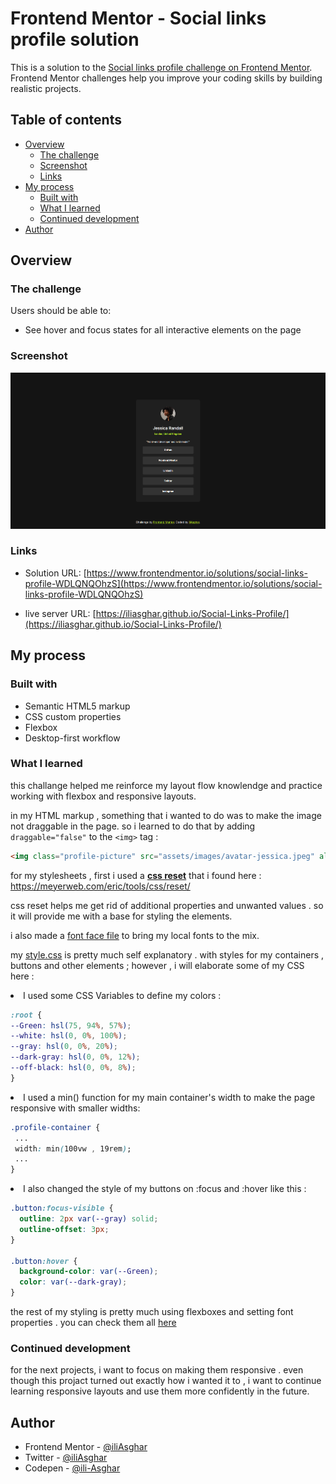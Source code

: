 # Frontend Mentor - Social links profile solution

This is a solution to the [Social links profile challenge on Frontend Mentor](https://www.frontendmentor.io/challenges/social-links-profile-UG32l9m6dQ). Frontend Mentor challenges help you improve your coding skills by building realistic projects.

## Table of contents

- [Overview](#overview)
  - [The challenge](#the-challenge)
  - [Screenshot](#screenshot)
  - [Links](#links)
- [My process](#my-process)
  - [Built with](#built-with)
  - [What I learned](#what-i-learned)
  - [Continued development](#continued-development)
- [Author](#author)

## Overview

### The challenge

Users should be able to:

- See hover and focus states for all interactive elements on the page

### Screenshot

![Preview](./design/Screenshots/desktop-preview.png)

### Links

- Solution URL: [https://www.frontendmentor.io/solutions/social-links-profile-WDLQNQOhzS](https://www.frontendmentor.io/solutions/social-links-profile-WDLQNQOhzS)

- live server URL: [https://iliasghar.github.io/Social-Links-Profile/](https://iliasghar.github.io/Social-Links-Profile/)

## My process

### Built with

- Semantic HTML5 markup
- CSS custom properties
- Flexbox
- Desktop-first workflow

### What I learned

this challange helped me reinforce my layout flow knowlendge and practice working with flexbox and responsive layouts.


in my HTML markup , something that i wanted to  do was to make the image not draggable in the page. so i learned to do that by adding ```draggable="false"``` to the ```<img>``` tag :

```html
<img class="profile-picture" src="assets/images/avatar-jessica.jpeg" alt="Jessica-Randall" draggable="false">
```
for my stylesheets , first i used a [**css reset**](./assets/stylesheets/reset.css) that i found here :
 https://meyerweb.com/eric/tools/css/reset/
 
 css reset helps me get rid of additional properties and unwanted values . so it will provide me with a base for styling the elements.

i also made a [font face file](./assets/stylesheets/font-face.css) to bring my local fonts to the mix.


my [style.css](./assets/stylesheets/style.css) is pretty much self explanatory . with styles for my containers , buttons and other elements ; however , i will elaborate some of my CSS here :
<br>

<li>
 I used some CSS Variables to define my colors : 
 
  ```css
  :root {
  --Green: hsl(75, 94%, 57%);
  --white: hsl(0, 0%, 100%);
  --gray: hsl(0, 0%, 20%);
  --dark-gray: hsl(0, 0%, 12%);
  --off-black: hsl(0, 0%, 8%);
}
 ```
</li>
<li>
 I used a min() function for my main container's width to make the page responsive with smaller widths: 

 ```css
 .profile-container {
  ...
  width: min(100vw , 19rem);
  ...
}
 ```
</li>
<li>
I also changed the style of my buttons on :focus and :hover like this :

```css
.button:focus-visible {
  outline: 2px var(--gray) solid;
  outline-offset: 3px;
}

.button:hover {
  background-color: var(--Green);
  color: var(--dark-gray);
}
```
</li>

the rest of my styling is pretty much using flexboxes and setting font properties . you can check them all [here](./assets/stylesheets/style.css)

### Continued development

for the next projects, i want to focus on making them responsive . even though this projact turned out exactly how i wanted it to , i want to continue learning responsive layouts and use them more confidently in the future.

## Author

- Frontend Mentor - [@iliAsghar](https://www.frontendmentor.io/profile/iliAsghar)
- Twitter - [@iliAsghar](https://www.twitter.com/iliAsghar)
- Codepen - [@ili-Asghar](https://codepen.io/ili-Asghar)